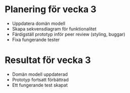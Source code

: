 # Planering för vecka 3  
* Uppdatera domän modell
* Skapa sekvensdiagram för funktionalitet
* Färdigställ prototyp inför peer review (styling, buggar)
* Fixa fungerande tester  

# Resultat för vecka 3  
* Domän modell uppdaterad
* Prototyp fortsatt förbättrad
* Ett fungerande test skapat
